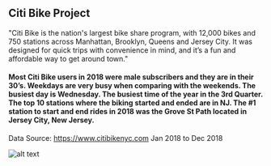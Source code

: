 ## Citi Bike Project

"Citi Bike is the nation's largest bike share program, with 12,000 bikes and 750 stations across Manhattan, Brooklyn, Queens and Jersey City. It was designed for quick trips with convenience in mind, and it’s a fun and affordable way to get around town."

#### Most Citi Bike users in 2018 were male subscribers and they are in their 30’s. Weekdays are very busy when comparing with the weekends. The busiest day is Wednesday. The busiest time of the year in the 3rd Quarter. The top 10 stations where the biking started and ended are in NJ. The #1 station to start and end rides in 2018 was the Grove St Path located in Jersey City, New Jersey.

Data Source: https://www.citibikenyc.com
Jan 2018 to Dec 2018


![alt text](https://github.com/adrianakopf/Tableau/blob/master/citibike.png)
